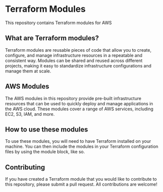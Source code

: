 # Terraform Modules
This repository contains Terraform modules for AWS

## What are Terraform modules?
Terraform modules are reusable pieces of code that allow you to create, configure, and manage infrastructure resources in a repeatable and consistent way. Modules can be shared and reused across different projects, making it easy to standardize infrastructure configurations and manage them at scale.

## AWS Modules
The AWS modules in this repository provide pre-built infrastructure resources that can be used to quickly deploy and manage applications in the AWS cloud. These modules cover a range of AWS services, including EC2, S3, IAM, and more.

## How to use these modules
To use these modules, you will need to have Terraform installed on your machine. You can then include the modules in your Terraform configuration files by using the module block, like so.

## Contributing
If you have created a Terraform module that you would like to contribute to this repository, please submit a pull request. All contributions are welcome!
